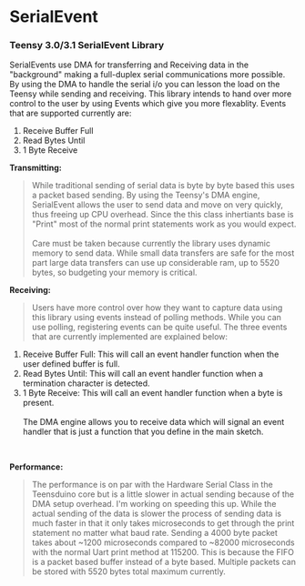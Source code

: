 SerialEvent
=========

<h3>Teensy 3.0/3.1 SerialEvent Library</h3>

SerialEvents use DMA for transferring and Receiving data in the "background" making a full-duplex serial communications more possible. By using the DMA to handle the serial i/o you can lesson the load on the Teensy while sending and receiving. This library intends to hand over more control to the user by using Events which give you more flexablity.
Events that are supported currently are:<br>
1.  Receive Buffer Full<br>
2.  Read Bytes Until<br>
3.  1 Byte Receive<br>

<b>Transmitting:</b><br>
> While traditional sending of serial data is byte by byte based this uses a packet based sending. By using the Teensy's DMA engine, SerialEvent allows the user to send data and move on very quickly, thus freeing up CPU overhead. Since the this class inhertiants base is "Print" most of the normal print statements work as you would expect.<br><br>
Care must be taken because currently the library uses dynamic memory to send data. While small data transfers are safe for the most part large data transfers can use up considerable ram, up to 5520 bytes, so budgeting your memory is critical.<br>

<b>Receiving:</b><br>
> Users have more control over how they want to capture data using this library using events instead of polling methods. While you can use polling, registering events can be quite useful. The three events that are currently implemented are explained below:<br>
1.  Receive Buffer Full: This will call an event handler function when the user defined buffer is full.<br>
2.  Read Bytes Until: This will call an event handler function when a termination character is detected.<br>
3.  1 Byte Receive: This will call an event handler function when a byte is present.<br><br>
The DMA engine allows you to receive data which will signal an event handler that is just a function that you define in the main sketch.
<br>

<b>Performance:</b><br>
>The performance is on par with the Hardware Serial Class in the Teensduino core but is a little slower in actual sending because of the DMA setup overhead. I'm working on speeding this up. While the actual sending of the data is slower the process of sending data is much faster in that it only takes microseconds to get through the print statement no matter what baud rate. Sending a 4000 byte packet takes about ~1200 microseconds compared to ~82000 microseconds with the normal Uart print method at 115200. This is because the FIFO is a packet based buffer instead of a byte based. Multiple packets can be stored with 5520 bytes total maximum currently.<br>
</ul>
